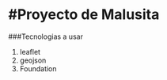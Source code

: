 #Proyecto de Malusita
==========================
###Tecnologias a usar

1. leaflet
2. geojson
3. Foundation
